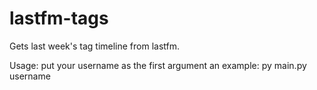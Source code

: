 # lastfm-tags
Gets last week's tag timeline from lastfm.

Usage: put your username as the first argument
an example: py main.py username
